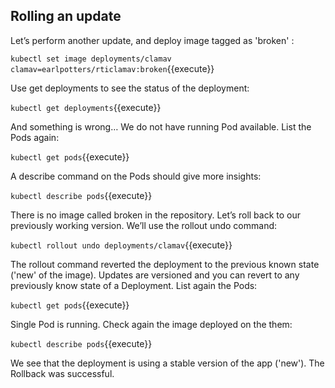 ## Rolling an update

Let’s perform another update, and deploy image tagged as 'broken' :

`kubectl set image deployments/clamav clamav=earlpotters/rticlamav:broken`{{execute}}

Use get deployments to see the status of the deployment:

`kubectl get deployments`{{execute}}

And something is wrong… We do not have running Pod available. List the Pods again:

`kubectl get pods`{{execute}}

A describe command on the Pods should give more insights:

`kubectl describe pods`{{execute}}

There is no image called broken in the repository. Let’s roll back to our previously working version. We’ll use the rollout undo command:

`kubectl rollout undo deployments/clamav`{{execute}}

The rollout command reverted the deployment to the previous known state ('new' of the image). Updates are versioned and you can revert to any previously know state of a Deployment. List again the Pods:

`kubectl get pods`{{execute}}

Single Pod is running. Check again the image deployed on the them:

`kubectl describe pods`{{execute}}

We see that the deployment is using a stable version of the app ('new'). The Rollback was successful.
